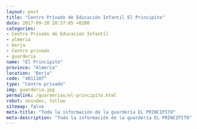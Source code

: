 ```yaml
---
layout: post
title: "Centro Privado de Educación Infantil El Principito"
date: 2017-09-20 20:57:05 +0200
categories:
- Centro Privado de Educación Infantil
- almeria
- berja
- Centro privado
- guarderia
name: "El Principito"
province: "Almería"
location: "Berja"
code: "4011107"
type: "Centro privado"
img: guarderia.jpg
permalink: /guarderias/el-principito.html
robot: noindex, follow
sitemap: false
meta-title: "Toda la información de la guardería EL PRINCIPITO"
meta-description: "Toda la información de la guardería EL PRINCIPITO"
---
```

